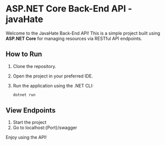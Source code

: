 # ASP.NET Core Back-End API - javaHate

Welcome to the JavaHate Back-End API! This is a simple project built using **ASP.NET Core** for managing resources via RESTful API endpoints.

## How to Run

1. Clone the repository.
2. Open the project in your preferred IDE.
3. Run the application using the .NET CLI:

    ```bash
    dotnet run
    ```

## View Endpoints

1. Start the project
2. Go to localhost:{Port}/swagger

Enjoy using the API!
